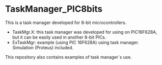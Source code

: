 # TaskManager_PIC8bits
This is a task manager developed for 8-bit microcontrollers.

- TaskMgr.X: this task manager was developed for using on PIC16F628A, but it can be easily used in another 8-bit PICs.
- ExTaskMgr: example (using PIC 16F628A) using task manager. Simulation (Proteus) included.

This repository also contains examples of task manager´s use.
